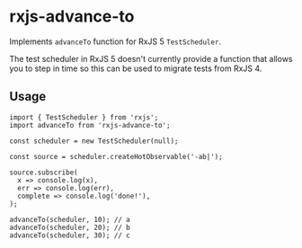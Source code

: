 # rxjs-advance-to

Implements `advanceTo` function for RxJS 5 `TestScheduler`.

The test scheduler in RxJS 5 doesn't currently provide a function that allows you to step in time so this can be used to migrate tests from RxJS 4.

## Usage

```es6
import { TestScheduler } from 'rxjs';
import advanceTo from 'rxjs-advance-to';

const scheduler = new TestScheduler(null);

const source = scheduler.createHotObservable('-ab|');

source.subscribe(
  x => console.log(x),
  err => console.log(err),
  complete => console.log('done!'),
);

advanceTo(scheduler, 10); // a
advanceTo(scheduler, 20); // b
advanceTo(scheduler, 30); // c
```
